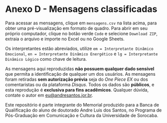 # Anexo D - Mensagens classificadas

Para acessar as mensagens, clique em `mensagens.csv` na lista acima, para obter uma pré-visualização em formato de quadro. Para abrir em seu próprio computador, clique no botão verde `Code` e selecione `Download ZIP`, extraia o arquivo e importe no Excel ou no Google Sheets. 

Os interpretantes estão abreviados, utilize `em = Interpretante Dinâmico Emocional`, `en = Interpretante Dinâmico Energético` e `lg = Interpretante Dinâmico Lógico` como chave de leitura.

As mensagens aqui reproduzidas **não possuem qualquer dado sensível** que permita a identificação de qualquer um dos usuários. As mensagens foram retiradas **sem autorização prévia** seja do *One Piece EX* ou dos comentaristas ou da plataforma *Disqus*. Todos os dados são **públicos**, e esta reprodução é **exclusiva para fins acadêmicos**. Qualquer dúvida, contate o autor em [eu@andresantos.jor.br](mailto:eu@andresantos.jor.br).

Este repositório é parte integrante do Memorial produzido para a Banca de Qualificação do aluno de doutorado Andre Luis dos Santos, no Programa de Pós-Graduação em Comunicação e Cultura da Universidade de Sorocaba.